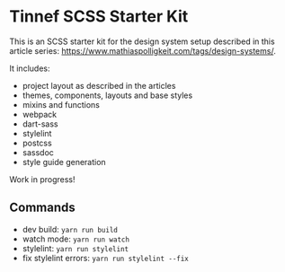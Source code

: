 # Tinnef SCSS Starter Kit

This is an SCSS starter kit for the design system setup described in this
article series: https://www.mathiaspolligkeit.com/tags/design-systems/.

It includes:

- project layout as described in the articles
- themes, components, layouts and base styles
- mixins and functions
- webpack
- dart-sass
- stylelint
- postcss
- sassdoc
- style guide generation

Work in progress!

## Commands

- dev build: `yarn run build`
- watch mode: `yarn run watch`
- stylelint: `yarn run stylelint`
- fix stylelint errors: `yarn run stylelint --fix`

